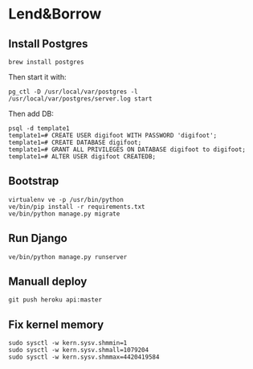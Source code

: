 # Lend&Borrow

## Install Postgres

    brew install postgres
    
Then start it with:
 
    pg_ctl -D /usr/local/var/postgres -l /usr/local/var/postgres/server.log start

Then add DB:

    psql -d template1
    template1=# CREATE USER digifoot WITH PASSWORD 'digifoot';
    template1=# CREATE DATABASE digifoot;
    template1=# GRANT ALL PRIVILEGES ON DATABASE digifoot to digifoot;
    template1=# ALTER USER digifoot CREATEDB;
    
## Bootstrap 

    virtualenv ve -p /usr/bin/python
    ve/bin/pip install -r requirements.txt
    ve/bin/python manage.py migrate
    
    
## Run Django

    ve/bin/python manage.py runserver
    
## Manuall deploy

    git push heroku api:master
    
    
## Fix kernel memory

    sudo sysctl -w kern.sysv.shmmin=1
    sudo sysctl -w kern.sysv.shmall=1079204
    sudo sysctl -w kern.sysv.shmmax=4420419584
    